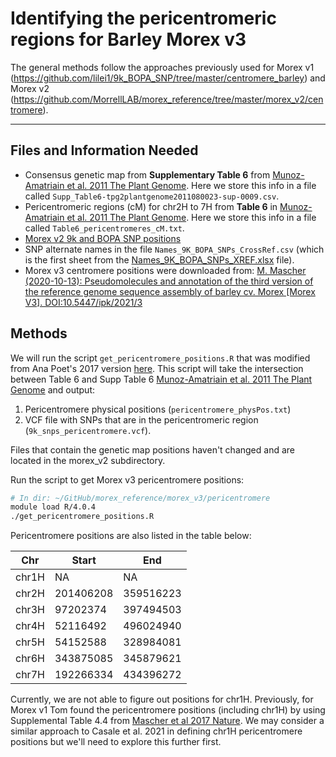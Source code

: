# Identifying the pericentromeric regions for Barley Morex v3

The general methods follow the approaches previously used for Morex v1 (https://github.com/lilei1/9k_BOPA_SNP/tree/master/centromere_barley) and Morex v2 (https://github.com/MorrellLAB/morex_reference/tree/master/morex_v2/centromere).


---

## Files and Information Needed

- Consensus genetic map from **Supplementary Table 6** from [Munoz-Amatriain et al. 2011 The Plant Genome](https://doi.org/10.3835/plantgenome2011.08.0023). Here we store this info in a file called `Supp_Table6-tpg2plantgenome2011080023-sup-0009.csv`.
- Pericentromeric regions (cM) for chr2H to 7H from **Table 6** in [Munoz-Amatriain et al. 2011 The Plant Genome](https://doi.org/10.3835/plantgenome2011.08.0023). Here we store this info in a file called `Table6_pericentromeres_cM.txt`.
- [Morex v2 9k and BOPA SNP positions](https://github.com/MorrellLAB/morex_reference/blob/master/morex_v2/50k_9k_BOPA_SNP/9k_morex_v2_idt90.vcf)
- SNP alternate names in the file `Names_9K_BOPA_SNPs_CrossRef.csv` (which is the first sheet from the [Names_9K_BOPA_SNPs_XREF.xlsx](https://github.com/lilei1/9k_BOPA_SNP/blob/master/centromere_barley/Names_9K_BOPA_SNPs_XREF.xlsx) file).
- Morex v3 centromere positions were downloaded from: [M. Mascher (2020-10-13): Pseudomolecules and annotation of the third version of the reference genome sequence assembly of barley cv. Morex [Morex V3]. DOI:10.5447/ipk/2021/3](https://doi.ipk-gatersleben.de/DOI/b2f47dfb-47ff-4114-89ae-bad8dcc515a1/7eb2707b-d447-425c-be7a-fe3f1fae67cb/2)

## Methods

We will run the script `get_pericentromere_positions.R` that was modified from Ana Poet's 2017 version [here](https://github.com/lilei1/9k_BOPA_SNP/blob/master/script/PositionCentromeres.R). This script will take the intersection between Table 6 and Supp Table 6 [Munoz-Amatriain et al. 2011 The Plant Genome](https://doi.org/10.3835/plantgenome2011.08.0023) and output:

1. Pericentromere physical positions (`pericentromere_physPos.txt`)
2. VCF file with SNPs that are in the pericentromeric region (`9k_snps_pericentromere.vcf`).

Files that contain the genetic map positions haven't changed and are located in the morex_v2 subdirectory.

Run the script to get Morex v3 pericentromere positions:

```bash
# In dir: ~/GitHub/morex_reference/morex_v3/pericentromere
module load R/4.0.4
./get_pericentromere_positions.R
```

Pericentromere positions are also listed in the table below:

| Chr | Start | End |
| --- | ----- | --- |
| chr1H | NA | NA |
| chr2H | 201406208 | 359516223 |
| chr3H | 97202374 | 397494503 |
| chr4H | 52116492 | 496024940 |
| chr5H | 54152588 | 328984081 |
| chr6H | 343875085 | 345879621 |
| chr7H | 192266334 | 434396272 |

Currently, we are not able to figure out positions for chr1H. Previously, for Morex v1 Tom found the pericentromere positions (including chr1H) by using Supplemental Table 4.4 from [Mascher et al 2017 Nature](https://www.nature.com/articles/nature22043). We may consider a similar approach to Casale et al. 2021 in defining chr1H pericentromere positions but we'll need to explore this further first.
